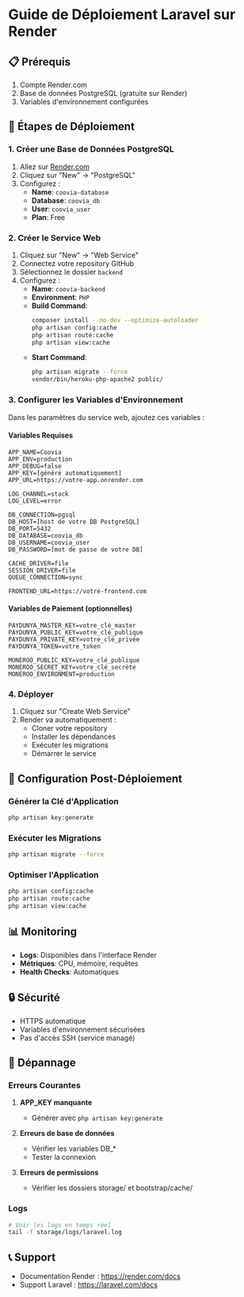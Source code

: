 # Guide de Déploiement Laravel sur Render

## 📋 Prérequis

1. Compte Render.com
2. Base de données PostgreSQL (gratuite sur Render)
3. Variables d'environnement configurées

## 🚀 Étapes de Déploiement

### 1. Créer une Base de Données PostgreSQL

1. Allez sur [Render.com](https://render.com)
2. Cliquez sur "New" → "PostgreSQL"
3. Configurez :
   - **Name**: `coovia-database`
   - **Database**: `coovia_db`
   - **User**: `coovia_user`
   - **Plan**: Free

### 2. Créer le Service Web

1. Cliquez sur "New" → "Web Service"
2. Connectez votre repository GitHub
3. Sélectionnez le dossier `backend`
4. Configurez :
   - **Name**: `coovia-backend`
   - **Environment**: `PHP`
   - **Build Command**: 
     ```bash
     composer install --no-dev --optimize-autoloader
     php artisan config:cache
     php artisan route:cache
     php artisan view:cache
     ```
   - **Start Command**: 
     ```bash
     php artisan migrate --force
     vendor/bin/heroku-php-apache2 public/
     ```

### 3. Configurer les Variables d'Environnement

Dans les paramètres du service web, ajoutez ces variables :

#### Variables Requises
```
APP_NAME=Coovia
APP_ENV=production
APP_DEBUG=false
APP_KEY=[généré automatiquement]
APP_URL=https://votre-app.onrender.com

LOG_CHANNEL=stack
LOG_LEVEL=error

DB_CONNECTION=pgsql
DB_HOST=[host de votre DB PostgreSQL]
DB_PORT=5432
DB_DATABASE=coovia_db
DB_USERNAME=coovia_user
DB_PASSWORD=[mot de passe de votre DB]

CACHE_DRIVER=file
SESSION_DRIVER=file
QUEUE_CONNECTION=sync

FRONTEND_URL=https://votre-frontend.com
```

#### Variables de Paiement (optionnelles)
```
PAYDUNYA_MASTER_KEY=votre_clé_master
PAYDUNYA_PUBLIC_KEY=votre_clé_publique
PAYDUNYA_PRIVATE_KEY=votre_clé_privée
PAYDUNYA_TOKEN=votre_token

MONEROO_PUBLIC_KEY=votre_clé_publique
MONEROO_SECRET_KEY=votre_clé_secrète
MONEROO_ENVIRONMENT=production
```

### 4. Déployer

1. Cliquez sur "Create Web Service"
2. Render va automatiquement :
   - Cloner votre repository
   - Installer les dépendances
   - Exécuter les migrations
   - Démarrer le service

## 🔧 Configuration Post-Déploiement

### Générer la Clé d'Application
```bash
php artisan key:generate
```

### Exécuter les Migrations
```bash
php artisan migrate --force
```

### Optimiser l'Application
```bash
php artisan config:cache
php artisan route:cache
php artisan view:cache
```

## 📊 Monitoring

- **Logs**: Disponibles dans l'interface Render
- **Métriques**: CPU, mémoire, requêtes
- **Health Checks**: Automatiques

## 🔒 Sécurité

- HTTPS automatique
- Variables d'environnement sécurisées
- Pas d'accès SSH (service managé)

## 🚨 Dépannage

### Erreurs Courantes

1. **APP_KEY manquante**
   - Générer avec `php artisan key:generate`

2. **Erreurs de base de données**
   - Vérifier les variables DB_*
   - Tester la connexion

3. **Erreurs de permissions**
   - Vérifier les dossiers storage/ et bootstrap/cache/

### Logs
```bash
# Voir les logs en temps réel
tail -f storage/logs/laravel.log
```

## 📞 Support

- Documentation Render : https://render.com/docs
- Support Laravel : https://laravel.com/docs
